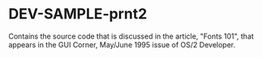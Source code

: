 DEV-SAMPLE-prnt2
================

Contains the source code that is discussed in the article, "Fonts 101", that appears in the GUI Corner, May/June 1995 issue of OS/2 Developer.
